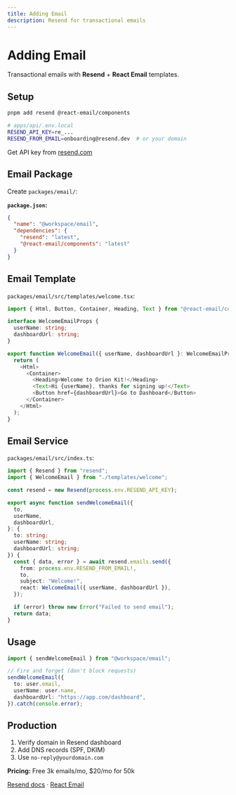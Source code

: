```yaml
---
title: Adding Email
description: Resend for transactional emails
---
```


# Adding Email

Transactional emails with **Resend** + **React Email** templates.

## Setup

```bash
pnpm add resend @react-email/components

# apps/api/.env.local
RESEND_API_KEY=re_...
RESEND_FROM_EMAIL=onboarding@resend.dev  # or your domain
```

Get API key from [resend.com](https://resend.com)

## Email Package

Create `packages/email/`:

**`package.json`:**

```json
{
  "name": "@workspace/email",
  "dependencies": {
    "resend": "latest",
    "@react-email/components": "latest"
  }
}
```

## Email Template

`packages/email/src/templates/welcome.tsx`:

```typescript
import { Html, Button, Container, Heading, Text } from "@react-email/components";

interface WelcomeEmailProps {
  userName: string;
  dashboardUrl: string;
}

export function WelcomeEmail({ userName, dashboardUrl }: WelcomeEmailProps) {
  return (
    <Html>
      <Container>
        <Heading>Welcome to Orion Kit!</Heading>
        <Text>Hi {userName}, thanks for signing up!</Text>
        <Button href={dashboardUrl}>Go to Dashboard</Button>
      </Container>
    </Html>
  );
}
```

## Email Service

`packages/email/src/index.ts`:

```typescript
import { Resend } from "resend";
import { WelcomeEmail } from "./templates/welcome";

const resend = new Resend(process.env.RESEND_API_KEY);

export async function sendWelcomeEmail({
  to,
  userName,
  dashboardUrl,
}: {
  to: string;
  userName: string;
  dashboardUrl: string;
}) {
  const { data, error } = await resend.emails.send({
    from: process.env.RESEND_FROM_EMAIL!,
    to,
    subject: "Welcome!",
    react: WelcomeEmail({ userName, dashboardUrl }),
  });

  if (error) throw new Error("Failed to send email");
  return data;
}
```

## Usage

```typescript
import { sendWelcomeEmail } from "@workspace/email";

// Fire and forget (don't block requests)
sendWelcomeEmail({
  to: user.email,
  userName: user.name,
  dashboardUrl: "https://app.com/dashboard",
}).catch(console.error);
```

## Production

1. Verify domain in Resend dashboard
2. Add DNS records (SPF, DKIM)
3. Use `no-reply@yourdomain.com`

**Pricing:** Free 3k emails/mo, $20/mo for 50k

[Resend docs](https://resend.com/docs) · [React Email](https://react.email/docs)
